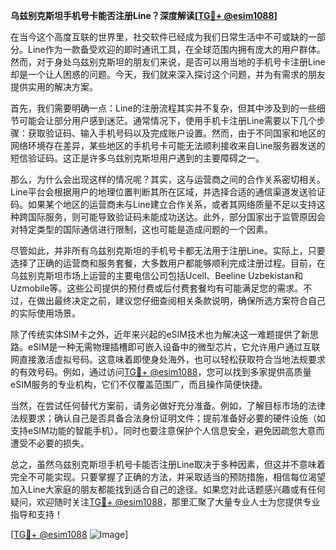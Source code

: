 **乌兹别克斯坦手机号卡能否注册Line？深度解读[[TG💪+ @esim1088](https://t.me/s/esim1088)]**

在当今这个高度互联的世界里，社交软件已经成为我们日常生活中不可或缺的一部分。Line作为一款备受欢迎的即时通讯工具，在全球范围内拥有庞大的用户群体。然而，对于身处乌兹别克斯坦的朋友们来说，是否可以用当地的手机号卡注册Line却是一个让人困惑的问题。今天，我们就来深入探讨这个问题，并为有需求的朋友提供实用的解决方案。

首先，我们需要明确一点：Line的注册流程其实并不复杂，但其中涉及到的一些细节可能会让部分用户感到迷茫。通常情况下，使用手机卡注册Line需要以下几个步骤：获取验证码、输入手机号码以及完成账户设置。然而，由于不同国家和地区的网络环境存在差异，某些地区的手机号卡可能无法顺利接收来自Line服务器发送的短信验证码。这正是许多乌兹别克斯坦用户遇到的主要障碍之一。

那么，为什么会出现这样的情况呢？其实，这与运营商之间的合作关系密切相关。Line平台会根据用户的地理位置判断其所在区域，并选择合适的通信渠道发送验证码。如果某个地区的运营商未与Line建立合作关系，或者其网络质量不足以支持这种跨国际服务，则可能导致验证码未能成功送达。此外，部分国家出于监管原因会对特定类型的国际通信进行限制，这也可能是造成问题的一个因素。

尽管如此，并非所有乌兹别克斯坦的手机号卡都无法用于注册Line。实际上，只要选择了正确的运营商和服务套餐，大多数用户都能够顺利完成注册过程。目前，在乌兹别克斯坦市场上运营的主要电信公司包括Ucell、Beeline Uzbekistan和Uzmobile等。这些公司提供的预付费或后付费套餐均有可能满足您的需求。不过，在做出最终决定之前，建议您仔细查阅相关条款说明，确保所选方案符合自己的实际使用场景。

除了传统实体SIM卡之外，近年来兴起的eSIM技术也为解决这一难题提供了新思路。eSIM是一种无需物理插槽即可嵌入设备中的微型芯片，它允许用户通过互联网直接激活虚拟号码。这意味着即使身处海外，也可以轻松获取符合当地法规要求的有效号码。例如，通过访问[TG💪+ @esim1088](https://t.me/s/esim1088)，您可以找到多家提供高质量eSIM服务的专业机构，它们不仅覆盖范围广，而且操作简便快捷。

当然，在尝试任何替代方案前，请务必做好充分准备。例如，了解目标市场的法律法规要求；确认自己是否具备合法身份证明文件；提前准备好必要的硬件设施（如支持eSIM功能的智能手机）。同时也要注意保护个人信息安全，避免因疏忽大意而遭受不必要的损失。

总之，虽然乌兹别克斯坦手机号卡能否注册Line取决于多种因素，但这并不意味着完全不可能实现。只要掌握了正确的方法，并采取适当的预防措施，相信每位渴望加入Line大家庭的朋友都能找到适合自己的途径。如果您对此话题感兴趣或有任何疑问，欢迎随时关注[TG💪+ @esim1088](https://t.me/s/esim1088)，那里汇聚了大量专业人士为您提供专业指导和支持！

[[TG💪+ @esim1088](https://t.me/s/esim1088) ![Image](https://i.postimg.cc/4NQfJmqS/Snipaste-2025-05-13-00-14-12.png)]